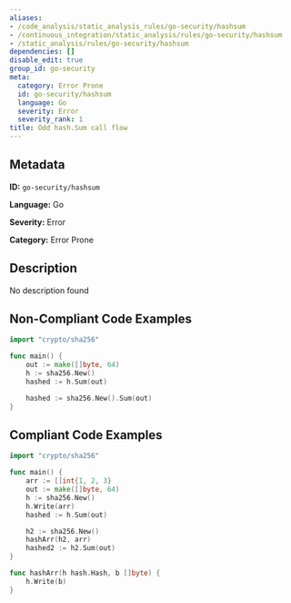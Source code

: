 ```yaml
---
aliases:
- /code_analysis/static_analysis_rules/go-security/hashsum
- /continuous_integration/static_analysis/rules/go-security/hashsum
- /static_analysis/rules/go-security/hashsum
dependencies: []
disable_edit: true
group_id: go-security
meta:
  category: Error Prone
  id: go-security/hashsum
  language: Go
  severity: Error
  severity_rank: 1
title: Odd hash.Sum call flow
---
```

<!--  SOURCED FROM https://github.com/DataDog/datadog-static-analyzer-rule-docs -->


## Metadata
**ID:** `go-security/hashsum`

**Language:** Go

**Severity:** Error

**Category:** Error Prone

## Description
No description found

## Non-Compliant Code Examples
```go
import "crypto/sha256"

func main() {
    out := make([]byte, 64)
    h := sha256.New()
    hashed := h.Sum(out)

    hashed := sha256.New().Sum(out)
}
```

## Compliant Code Examples
```go
import "crypto/sha256"

func main() {
    arr := []int{1, 2, 3}
    out := make([]byte, 64)
    h := sha256.New()
    h.Write(arr)
    hashed := h.Sum(out)

    h2 := sha256.New()
    hashArr(h2, arr)
    hashed2 := h2.Sum(out)
}

func hashArr(h hash.Hash, b []byte) {
    h.Write(b)
}
```

